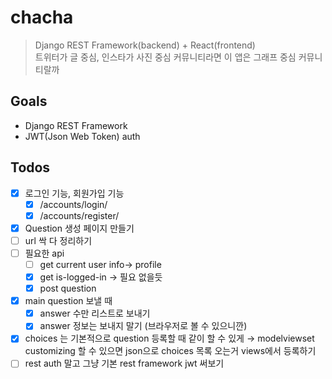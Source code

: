 # chacha
> Django REST Framework(backend) + React(frontend) <br>
트위터가 글 중심, 인스타가 사진 중심 커뮤니티라면 이 앱은 그래프 중심 커뮤니티랄까

## Goals
- Django REST Framework
- JWT(Json Web Token) auth

## Todos
- [x]  로그인 기능, 회원가입 기능
    - [x] /accounts/login/
    - [x] /accounts/register/
- [x] Question 생성 페이지 만들기
- [ ] url 싹 다 정리하기
- [ ] 필요한 api
    - [ ] get current user info→ profile
    - [x] get is-logged-in → 필요 없을듯
    - [x] post question
- [x] main question 보낼 때
    - [x] answer 수만 리스트로 보내기
    - [x] answer 정보는 보내지 말기 (브라우저로 볼 수 있으니깐)
- [x] choices 는 기본적으로 question 등록할 때 같이 할 수 있게 → modelviewset customizing 할 수 있으면 json으로 choices 목록 오는거 views에서 등록하기
- [ ] rest auth 말고 그냥 기본 rest framework jwt 써보기
